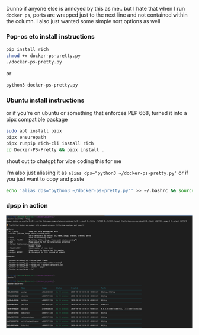 Dunno if anyone else is annoyed by this as me.. but I hate that when I run `docker ps`, ports are wrapped just to the next line and not contained within the column. I also just wanted some simple sort options as well

### Pop-os etc install instructions
```bash
pip install rich
chmod +x docker-ps-pretty.py
./docker-ps-pretty.py
```
or
```bash
python3 docker-ps-pretty.py
```

### Ubuntu install instructions
or if you're on ubuntu or something that enforces PEP 668, turned it into a pipx compatible package

```bash
sudo apt install pipx
pipx ensurepath
pipx runpip rich-cli install rich
cd Docker-PS-Pretty && pipx install .
```

shout out to chatgpt for vibe coding this for me

I'm also just aliasing it as `alias dps="python3 ~/docker-ps-pretty.py"`
or if you just want to copy and paste

```bash
echo 'alias dps="python3 ~/docker-ps-pretty.py"' >> ~/.bashrc && source ~/.bashrc
```

### dpsp in action
![Docker PS Pretty Demo](./dpsp.png)